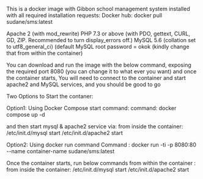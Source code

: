 This is a docker image with Gibbon school management system installed with all required installation requests:
Docker hub:
docker pull sudane/sms:latest

Apache 2 (with mod_rewrite)
PHP 7.3 or above (with PDO, gettext, CURL, GD, ZIP. Recommended to turn display_errors off.)
MySQL 5.6 (collation set to utf8_general_ci)  (default MySQL root password = okok  (kindly change that from within the container)

You can download and run the image with the below command, exposing the required port 8080 (you can change it to what ever you want) and once the container starts, You will need to connect to the container and start apache2 and MySQL services, and you should be good to go

Two Options to Start the contaner:

Option1: Using Docker Compose start command:
command:
docker compose up -d

and then start mysql & apache2 service via:
from inside the container:
/etc/init.d/mysql start
/etc/init.d/apache2 start

Option2: Using docker run command 
Command :
docker run -ti -p 8080:80 --name container-name sudane/sms:latest

Once the container starts, run below commands from within the container :
from inside the container:
/etc/init.d/mysql start
/etc/init.d/apache2 start





